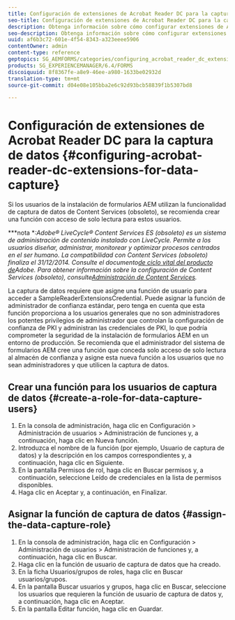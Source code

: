 ```yaml
---
title: Configuración de extensiones de Acrobat Reader DC para la captura de datos
seo-title: Configuración de extensiones de Acrobat Reader DC para la captura de datos
description: Obtenga información sobre cómo configurar extensiones de Acrobat Reader DC para la captura de datos.
seo-description: Obtenga información sobre cómo configurar extensiones de Acrobat Reader DC para la captura de datos.
uuid: af6b3c72-601e-4f54-8343-a323eeee5906
contentOwner: admin
content-type: reference
geptopics: SG_AEMFORMS/categories/configuring_acrobat_reader_dc_extensions
products: SG_EXPERIENCEMANAGER/6.4/FORMS
discoiquuid: 8f8367fe-a8e9-46ee-a980-1633be02932d
translation-type: tm+mt
source-git-commit: d04e08e105bba2e6c92d93bcb58839f1b5307bd8

---
```



# Configuración de extensiones de Acrobat Reader DC para la captura de datos {#configuring-acrobat-reader-dc-extensions-for-data-capture}

Si los usuarios de la instalación de formularios AEM utilizan la funcionalidad de captura de datos de Content Services (obsoleto), se recomienda crear una función con acceso de solo lectura para estos usuarios.

***nota **:Adobe® LiveCycle® Content Services ES (obsoleto) es un sistema de administración de contenido instalado con LiveCycle. Permite a los usuarios diseñar, administrar, monitorear y optimizar procesos centrados en el ser humano. La compatibilidad con Content Services (obsoleto) finaliza el 31/12/2014. Consulte el documento[de ciclo vital del producto de](https://www.adobe.com/support/products/enterprise/eol/eol_matrix.html)Adobe. Para obtener información sobre la configuración de Content Services (obsoleto), consulte[Administración de Content Services](https://help.adobe.com/en_US/livecycle/9.0/admin_contentservices.pdf).*

La captura de datos requiere que asigne una función de usuario para acceder a SampleReaderExtensionsCredential. Puede asignar la función de administrador de confianza estándar, pero tenga en cuenta que esta función proporciona a los usuarios generales que no son administradores los potentes privilegios de administrador que controlan la configuración de confianza de PKI y administran las credenciales de PKI, lo que podría comprometer la seguridad de la instalación de formularios AEM en un entorno de producción. Se recomienda que el administrador del sistema de formularios AEM cree una función que conceda solo acceso de solo lectura al almacén de confianza y asigne esta nueva función a los usuarios que no sean administradores y que utilicen la captura de datos.

## Crear una función para los usuarios de captura de datos {#create-a-role-for-data-capture-users}

1. En la consola de administración, haga clic en Configuración > Administración de usuarios > Administración de funciones y, a continuación, haga clic en Nueva función.
1. Introduzca el nombre de la función (por ejemplo, Usuario de captura de datos) y la descripción en los campos correspondientes y, a continuación, haga clic en Siguiente.
1. En la pantalla Permisos de rol, haga clic en Buscar permisos y, a continuación, seleccione Leído de credenciales en la lista de permisos disponibles.
1. Haga clic en Aceptar y, a continuación, en Finalizar.

## Asignar la función de captura de datos {#assign-the-data-capture-role}

1. En la consola de administración, haga clic en Configuración > Administración de usuarios > Administración de funciones y, a continuación, haga clic en Buscar.
1. Haga clic en la función de usuario de captura de datos que ha creado.
1. En la ficha Usuarios/grupos de roles, haga clic en Buscar usuarios/grupos.
1. En la pantalla Buscar usuarios y grupos, haga clic en Buscar, seleccione los usuarios que requieren la función de usuario de captura de datos y, a continuación, haga clic en Aceptar.
1. En la pantalla Editar función, haga clic en Guardar.

